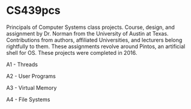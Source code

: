 # CS439pcs
Principals of Computer Systems class projects. Course, design, and assignment by Dr. Norman from the University of Austin at Texas. Contributions from authors, affiliated Universities, and lecturers belong rightfully to them. These assignments revolve around Pintos, an artificial shell for OS. These projects were completed in 2016.


A1 - Threads

A2 - User Programs

A3 - Virtual Memory

A4 - File Systems
